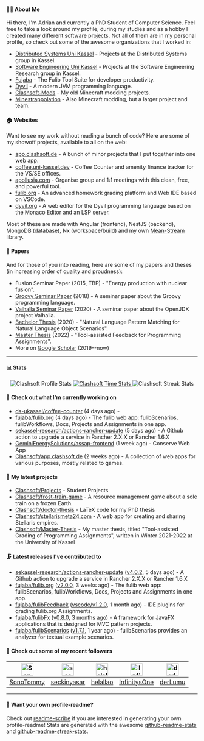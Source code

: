 #### 👨‍💻 About Me

Hi there, I'm Adrian and currently a PhD Student of Computer Science.
Feel free to take a look around my profile, during my studies and as a hobby I created many different software projects.
Not all of them are in my personal profile, so check out some of the awesome organizations that I worked in:

- [Distributed Systems Uni Kassel](https://github.com/ds-ukassel) - Projects at the Distributed Systems group in Kassel.
- [Software Engineering Uni Kassel](https://github.com/sekassel-research) - Projects at the Software Engineering Research group in Kassel.
- [Fujaba](https://github.com/fujaba) - The Fulib Tool Suite for developer productivity.
- [Dyvil](https://github.com/Dyvil) - A modern JVM programming language.
- [Clashsoft-Mods](https://github.com/Clashsoft-Mods) - My old Minecraft modding projects.
- [Minestrappolation](https://github.com/MinestrapTeam) - Also Minecraft modding, but a larger project and team.

#### 🏠 Websites

Want to see my work without reading a bunch of code?
Here are some of my showoff projects, available to all on the web:

- [app.clashsoft.de](https://app.clashsoft.de) - A bunch of minor projects that I put together into one web app.
- [coffee.uni-kassel.dev](https://coffee.uni-kassel.dev/) - Coffee Counter and amenity finance tracker for the VS/SE offices.
- [apollusia.com](https://apollusia.com) - Organise group and 1:1 meetings with this clean, free, and powerful tool.
- [fulib.org](https://fulib.org) - An advanced homework grading platform and Web IDE based on VSCode.
- [dyvil.org](https://dyvil.org) - A web editor for the Dyvil programming language based on the Monaco Editor and an LSP server.



Most of these are made with Angular (frontend), NestJS (backend), MongoDB (database), Nx (workspace/build) and my own [Mean-Stream](https://github.com/Clashsoft/Meanstream) library.

#### 📄 Papers

And for those of you into reading, here are some of my papers and theses (in increasing order of quality and proudness):

- Fusion Seminar Paper (2015, TBP) - "Energy production with nuclear fusion".
- [Groovy Seminar Paper](https://github.com/Clashsoft/Seminar-Groovy) (2018) - A seminar paper about the Groovy programming language.
- [Valhalla Seminar Paper](https://github.com/Clashsoft/Seminar-Valhalla) (2020) - A seminar paper about the OpenJDK project Valhalla.
- [Bachelor Thesis](https://github.com/Clashsoft/Bachelor-Thesis) (2020) - "Natural Language Pattern Matching for Natural Language Object Scenarios".
- [Master Thesis](https://github.com/Clashsoft/Master-Thesis) (2022) - "Tool-assisted Feedback for Programming Assignments".
- More on [Google Scholar](https://scholar.google.com/citations?user=8mKnH8wAAAAJ&hl=en&oi=ao) (2019--now)

---

#### 📊 Stats

<div align=center>
  <img src="https://github-readme-stats.vercel.app/api?username=Clashsoft&show_icons=true&theme=dark&count_private=true&icon_color=0075ff&include_all_commits=true" alt="Clashsoft Profile Stats">

    

  <a href="https://wakatime.com/@Clashsoft">
    <img src="https://github-readme-stats.vercel.app/api/wakatime?username=Clashsoft&theme=dark&layout=compact&langs_count=10" alt="Clashsoft Time Stats">
  </a>

  <img src="http://github-readme-streak-stats.herokuapp.com?user=Clashsoft&theme=dark" alt="Clashsoft Streak Stats">
</div>

#### 👷‍ Check out what I'm currently working on

- [ds-ukassel/coffee-counter](https://github.com/ds-ukassel/coffee-counter) (4 days ago) - 
- [fujaba/fulib.org](https://github.com/fujaba/fulib.org) (4 days ago) - The fulib web app: fulibScenarios, fulibWorkflows, Docs, Projects and Assignments in one app.
- [sekassel-research/actions-rancher-update](https://github.com/sekassel-research/actions-rancher-update) (5 days ago) - A Github action to upgrade a service in Rancher 2.X.X or Rancher 1.6.X
- [GeminiEnergySolutions/assap-frontend](https://github.com/GeminiEnergySolutions/assap-frontend) (1 week ago) - Conserve Web App
- [Clashsoft/app.clashsoft.de](https://github.com/Clashsoft/app.clashsoft.de) (2 weeks ago) - A collection of web apps for various purposes, mostly related to games.

#### 🌱 My latest projects

- [Clashsoft/Projects](https://github.com/Clashsoft/Projects) - Student Projects
- [Clashsoft/frost-train-game](https://github.com/Clashsoft/frost-train-game) - A resource management game about a sole train on a frozen Earth.
- [Clashsoft/doctor-thesis](https://github.com/Clashsoft/doctor-thesis) - LaTeX code for my PhD thesis
- [Clashsoft/stellarismeta24.com](https://github.com/Clashsoft/stellarismeta24.com) - A web app for creating and sharing Stellaris empires.
- [Clashsoft/Master-Thesis](https://github.com/Clashsoft/Master-Thesis) - My master thesis, titled &#34;Tool-assisted Grading of Programming Assignments&#34;, written in Winter 2021-2022 at the University of Kassel

#### 🗜 Latest releases I've contributed to

- [sekassel-research/actions-rancher-update](https://github.com/sekassel-research/actions-rancher-update) ([v4.0.2](https://github.com/sekassel-research/actions-rancher-update/releases/tag/v4.0.2), 5 days ago) - A Github action to upgrade a service in Rancher 2.X.X or Rancher 1.6.X
- [fujaba/fulib.org](https://github.com/fujaba/fulib.org) ([v2.0.0](https://github.com/fujaba/fulib.org/releases/tag/v2.0.0), 3 weeks ago) - The fulib web app: fulibScenarios, fulibWorkflows, Docs, Projects and Assignments in one app.
- [fujaba/fulibFeedback](https://github.com/fujaba/fulibFeedback) ([vscode/v1.2.0](https://github.com/fujaba/fulibFeedback/releases/tag/vscode/v1.2.0), 1 month ago) - IDE plugins for grading fulib.org Assignments.
- [fujaba/fulibFx](https://github.com/fujaba/fulibFx) ([v0.8.0](https://github.com/fujaba/fulibFx/releases/tag/v0.8.0), 3 months ago) - A framework for JavaFX applications that is designed for MVC pattern projects.
- [fujaba/fulibScenarios](https://github.com/fujaba/fulibScenarios) ([v1.7.1](https://github.com/fujaba/fulibScenarios/releases/tag/v1.7.1), 1 year ago) - fulibScenarios provides an analyzer for textual example scenarios. 

#### 🚶 Check out some of my recent followers

| [<img src="https://github.com/SonoTommy.png?size=128" alt="SonoTommy Profile Avatar" width="32">](https://github.com/SonoTommy)| [<img src="https://github.com/seckinyasar.png?size=128" alt="seckinyasar Profile Avatar" width="32">](https://github.com/seckinyasar)| [<img src="https://github.com/helallao.png?size=128" alt="helallao Profile Avatar" width="32">](https://github.com/helallao)| [<img src="https://github.com/InfinitysOne.png?size=128" alt="InfinitysOne Profile Avatar" width="32">](https://github.com/InfinitysOne)| [<img src="https://github.com/derLumu.png?size=128" alt="derLumu Profile Avatar" width="32">](https://github.com/derLumu)|
|:---:|:---:|:---:|:---:|:---:|
| [SonoTommy](https://github.com/SonoTommy)| [seckinyasar](https://github.com/seckinyasar)| [helallao](https://github.com/helallao)| [InfinitysOne](https://github.com/InfinitysOne)| [derLumu](https://github.com/derLumu)|

---

#### 📇 Want your own profile-readme?
Check out [readme-scribe](https://github.com/muesli/readme-scribe) if you are interested in generating your own profile-readme!
Stats are generated with the awesome [github-readme-stats](https://github.com/anuraghazra/github-readme-stats) and [github-readme-streak-stats](https://github.com/DenverCoder1/github-readme-streak-stats).

